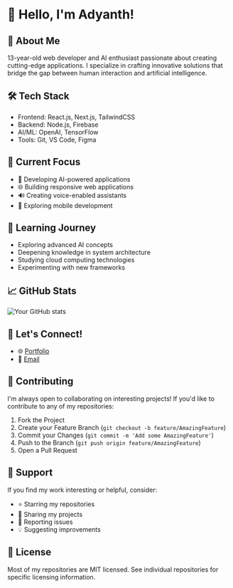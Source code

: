 # 👋 Hello, I'm Adyanth!

## 🚀 About Me
13-year-old web developer and AI enthusiast passionate about creating cutting-edge applications. I specialize in crafting innovative solutions that bridge the gap between human interaction and artificial intelligence.

## 🛠️ Tech Stack
- Frontend: React.js, Next.js, TailwindCSS
- Backend: Node.js, Firebase
- AI/ML: OpenAI, TensorFlow
- Tools: Git, VS Code, Figma

## 🎯 Current Focus
- 🤖 Developing AI-powered applications
- 🌐 Building responsive web applications
- 🔊 Creating voice-enabled assistants
- 📱 Exploring mobile development

## 🌱 Learning Journey
- Exploring advanced AI concepts
- Deepening knowledge in system architecture
- Studying cloud computing technologies
- Experimenting with new frameworks

## 📈 GitHub Stats
![Your GitHub stats](https://github-readme-stats.vercel.app/api?username=adyanthm&show_icons=true&theme=radical)

## 🤝 Let's Connect!
- 🌐 [Portfolio](adyanth.in)
- 📧 [Email](mailto:adyanth.mani@gmail.com)


## 🤝 Contributing
I'm always open to collaborating on interesting projects! If you'd like to contribute to any of my repositories:

1. Fork the Project
2. Create your Feature Branch (`git checkout -b feature/AmazingFeature`)
3. Commit your Changes (`git commit -m 'Add some AmazingFeature'`)
4. Push to the Branch (`git push origin feature/AmazingFeature`)
5. Open a Pull Request

## 🌟 Support
If you find my work interesting or helpful, consider:
- ⭐ Starring my repositories
- 🔄 Sharing my projects
- 🐛 Reporting issues
- 💡 Suggesting improvements

## 📜 License
Most of my repositories are MIT licensed. See individual repositories for specific licensing information.

